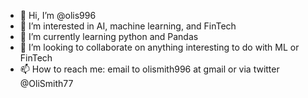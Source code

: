 - 👋 Hi, I’m @olis996
- 👀 I’m interested in AI, machine learning, and FinTech
- 🌱 I’m currently learning python and Pandas
- 💞️ I’m looking to collaborate on anything interesting to do with ML or FinTech
- 📫 How to reach me: email to olismith996 at gmail or via twitter @OliSmith77

<!---
olis996/olis996 is a ✨ special ✨ repository because its `README.md` (this file) appears on your GitHub profile.
You can click the Preview link to take a look at your changes.
--->
